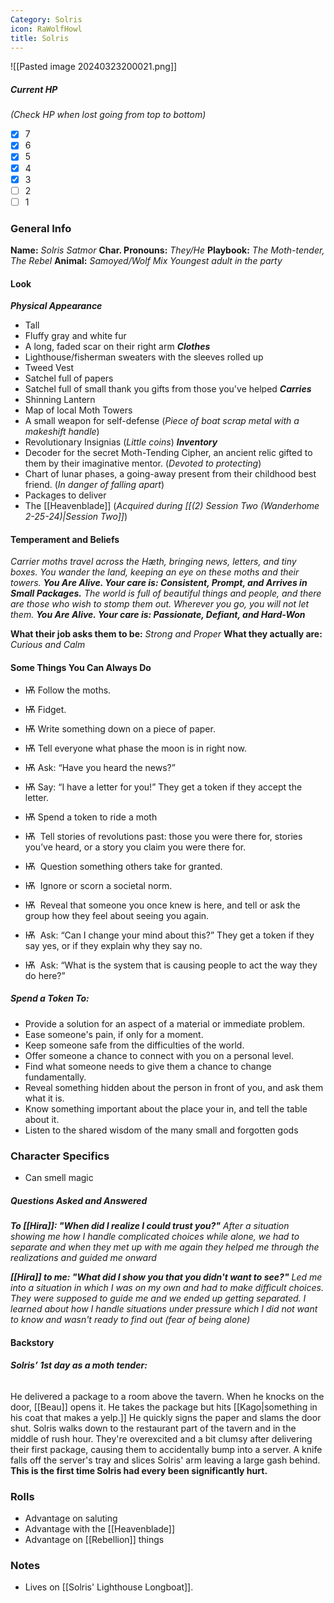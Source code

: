 ```yaml
---
Category: Solris
icon: RaWolfHowl
title: Solris
---
```

![[Pasted image 20240323200021.png]]
##### Current HP
*(Check HP when lost going from top to bottom)*
- [x] 7 
- [x] 6
- [x] 5
- [x] 4
- [x] 3
- [ ] 2
- [ ] 1
### General Info
**Name:** *Solris Satmor*
**Char. Pronouns:** *They/He*
**Playbook:** *The Moth-tender, The Rebel*
**Animal:** *Samoyed/Wolf Mix*
*Youngest adult in the party*
#### Look
***Physical Appearance***
- Tall
- Fluffy gray and white fur
- A long, faded scar on their right arm
***Clothes***
- Lighthouse/fisherman sweaters with the sleeves rolled up
- Tweed Vest
- Satchel full of papers
- Satchel full of small thank you gifts from those you've helped
***Carries***
- Shinning Lantern
- Map of local Moth Towers
- A small weapon for self-defense (*Piece of boat scrap metal with a makeshift handle*)
- Revolutionary Insignias (*Little coins*)
***Inventory***
- Decoder for the secret Moth-Tending Cipher, an ancient relic gifted to them by their imaginative mentor. (*Devoted to protecting*)
- Chart of lunar phases, a going-away present from their childhood best friend. (*In danger of falling apart*)
- Packages to deliver 
- The [[Heavenblade]] (*Acquired during [[(2) Session Two (Wanderhome 2-25-24)|Session Two]]*)
#### Temperament and Beliefs
*Carrier moths travel across the Hæth, bringing news, letters, and tiny boxes. You wander the land, keeping an eye on these moths and their towers.*
***You Are Alive. Your care is: Consistent, Prompt, and Arrives in Small Packages.***
*The world is full of beautiful things and people, and there are those who wish to stomp them out. Wherever you go, you will not let them.*
***You Are Alive. Your care is: Passionate, Defiant, and Hard-Won***

**What their job asks them to be:** *Strong and Proper*
**What they actually are:** *Curious and Calm*
#### Some Things You Can Always Do
- Ѭ Follow the moths.
- Ѭ Fidget.
- Ѭ Write something down on a piece of paper.
- Ѭ Tell everyone what phase the moon is in right now.
- Ѭ Ask: “Have you heard the news?”
- Ѭ Say: “I have a letter for you!” They get a token if they accept the letter.
- Ѭ Spend a token to ride a moth

- Ѭ  Tell stories of revolutions past: those you were there for, stories you’ve heard, or a story you claim you were there for.
- Ѭ  Question something others take for granted.
- Ѭ  Ignore or scorn a societal norm.
- Ѭ  Reveal that someone you once knew is here, and tell or ask the group how they feel about seeing you again.
- Ѭ  Ask: “Can I change your mind about this?” They get a token if they say yes, or if they explain why they say no.
- Ѭ  Ask: “What is the system that is causing people to act the way they do here?”
##### Spend a Token To:
- Provide a solution for an aspect of a material or immediate problem.
- Ease someone's pain, if only for a moment.
- Keep someone safe from the difficulties of the world.
- Offer someone a chance to connect with you on a personal level.
- Find what someone needs to give them a chance to change fundamentally.
- Reveal something hidden about the person in front of you, and ask them what it is.
- Know something important about the place your in, and tell the table about it.
- Listen to the shared wisdom of the many small and forgotten gods
### Character Specifics
- Can smell magic
##### Questions Asked and Answered
***To [[Hira]]: "When did I realize I could trust you?"***
*After a situation showing me how I handle complicated choices while alone, we had to separate and when they met up with me again they helped me through the realizations and guided me onward*

***[[Hira]] to me: "What did I show you that you didn't want to see?"*** 
*Led me into a situation in which I was on my own and had to make difficult choices. They were supposed to guide me and we ended up getting separated. I learned about how I handle situations under pressure which I did not want to know and wasn't ready to find out (fear of being alone)*
#### Backstory
###### **Solris’ 1st day as a moth tender:** 
He delivered a package to a room above the tavern. When he knocks on the door, [[Beau]] opens it. He takes the package but hits [[Kago|something in his coat that makes a yelp.]] He quickly signs the paper and slams the door shut. Solris walks down to the restaurant part of the tavern and in the middle of rush hour. They're overexcited and a bit clumsy after delivering their first package, causing them to accidentally bump into a server. A knife falls off the server's tray and slices Solris' arm leaving a large gash behind. **This is the first time Solris had every been significantly hurt.** 
### Rolls
- Advantage on saluting
- Advantage with the [[Heavenblade]]
- Advantage on [[Rebellion]] things
### Notes
- Lives on [[Solris' Lighthouse Longboat]].